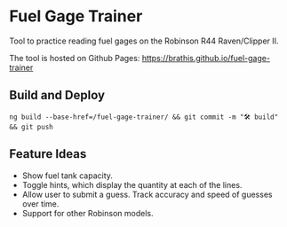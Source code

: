 # Fuel Gage Trainer
Tool to practice reading fuel gages on the Robinson R44 Raven/Clipper II.

The tool is hosted on Github Pages: https://brathis.github.io/fuel-gage-trainer

## Build and Deploy

    ng build --base-href=/fuel-gage-trainer/ && git commit -m "🛠️ build" && git push

## Feature Ideas
  * Show fuel tank capacity.
  * Toggle hints, which display the quantity at each of the lines.
  * Allow user to submit a guess. Track accuracy and speed of guesses over time.
  * Support for other Robinson models.
